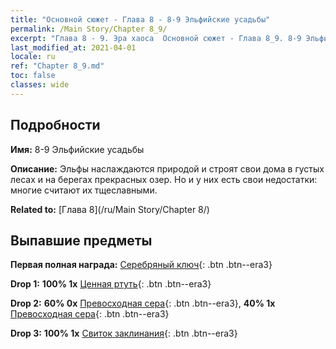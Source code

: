 ```yaml
---
title: "Основной сюжет - Глава 8 - 8-9 Эльфийские усадьбы"
permalink: /Main Story/Chapter 8_9/
excerpt: "Глава 8 - 9. Эра хаоса  Основной сюжет - Глава 8_9. 8-9 Эльфийские усадьбы"
last_modified_at: 2021-04-01
locale: ru
ref: "Chapter 8_9.md"
toc: false
classes: wide
---
```


## Подробности

 **Имя:** 8-9 Эльфийские усадьбы

 **Описание:** Эльфы наслаждаются природой и строят свои дома в густых лесах и на берегах прекрасных озер. Но и у них есть свои недостатки: многие считают их тщеславными.

 **Related to:** [Глава 8](/ru/Main Story/Chapter 8/)

## Выпавшие предметы

 **Первая полная награда:** [Серебряный ключ](/ru/Items/con_693/){: .btn .btn--era3}

 **Drop 1:** **100% 1x** [Ценная ртуть](/ru/Items/mat_28/){: .btn .btn--era3}

 **Drop 2:** **60% 0x** [Превосходная сера](/ru/Items/mat_22/){: .btn .btn--era3}, **40% 1x** [Превосходная сера](/ru/Items/mat_22/){: .btn .btn--era3}

 **Drop 3:** **100% 1x** [Свиток заклинания](/ru/Items/con_694/){: .btn .btn--era3}

